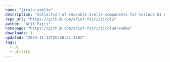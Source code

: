 ```yaml
---
name: "jirolu-svelte"
description: "Collection of reusable Svelte components for various UI elements."
repo_url: "https://github.com/arief-fajri/jirolu"
author: "Arif Fajri"
homepage: "https://github.com/arief-fajri/jirolu#readme"
downloads: 1
updated: "2023-11-13T20:50:41.268Z"
tags: 
  - ui
  - utility
---
```

